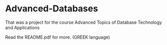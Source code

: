 # Advanced-Databases

That was a project for the course
Advanced Topics of Database Technology and Applications

Read the README.pdf for more. (GREEK language)